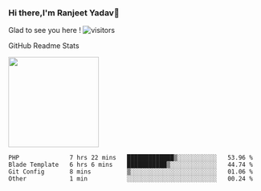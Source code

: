 ### Hi there,I'm Ranjeet Yadav👋

Glad to see you here ! ![visitors](https://visitor-badge.glitch.me/badge?page_id=${ranjeetproject}.${ranjeetproject.repo.id}) 

GitHub Readme Stats 

<img height="180em" src="https://github-readme-stats.vercel.app/api?username=ranjeetproject&show_icons=true&hide_border=true&&count_private=true&include_all_commits=true" />

<!--START_SECTION:waka-->
```text
PHP              7 hrs 22 mins   █████████████▒░░░░░░░░░░░   53.96 % 
Blade Template   6 hrs 6 mins    ███████████▒░░░░░░░░░░░░░   44.74 % 
Git Config       8 mins          ▒░░░░░░░░░░░░░░░░░░░░░░░░   01.06 % 
Other            1 min           ░░░░░░░░░░░░░░░░░░░░░░░░░   00.24 % 
```
<!--END_SECTION:waka-->
